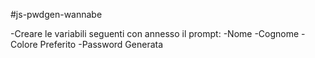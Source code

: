 #js-pwdgen-wannabe

-Creare le variabili seguenti con annesso il prompt:
    -Nome
    -Cognome
    -Colore Preferito
    -Password Generata
